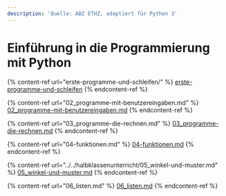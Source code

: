```yaml
---
description: 'Quelle: ABZ ETHZ, adaptiert für Python 3'
---
```


# Einführung in die Programmierung mit Python

{% content-ref url="erste-programme-und-schleifen/" %}
[erste-programme-und-schleifen](erste-programme-und-schleifen/)
{% endcontent-ref %}

{% content-ref url="02_programme-mit-benutzereingaben.md" %}
[02\_programme-mit-benutzereingaben.md](02_programme-mit-benutzereingaben.md)
{% endcontent-ref %}

{% content-ref url="03_programme-die-rechnen.md" %}
[03\_programme-die-rechnen.md](03_programme-die-rechnen.md)
{% endcontent-ref %}

{% content-ref url="04-funktionen.md" %}
[04-funktionen.md](04-funktionen.md)
{% endcontent-ref %}

{% content-ref url="../../halbklassenunterricht/05_winkel-und-muster.md" %}
[05\_winkel-und-muster.md](../../halbklassenunterricht/05_winkel-und-muster.md)
{% endcontent-ref %}

{% content-ref url="06_listen.md" %}
[06\_listen.md](06_listen.md)
{% endcontent-ref %}

